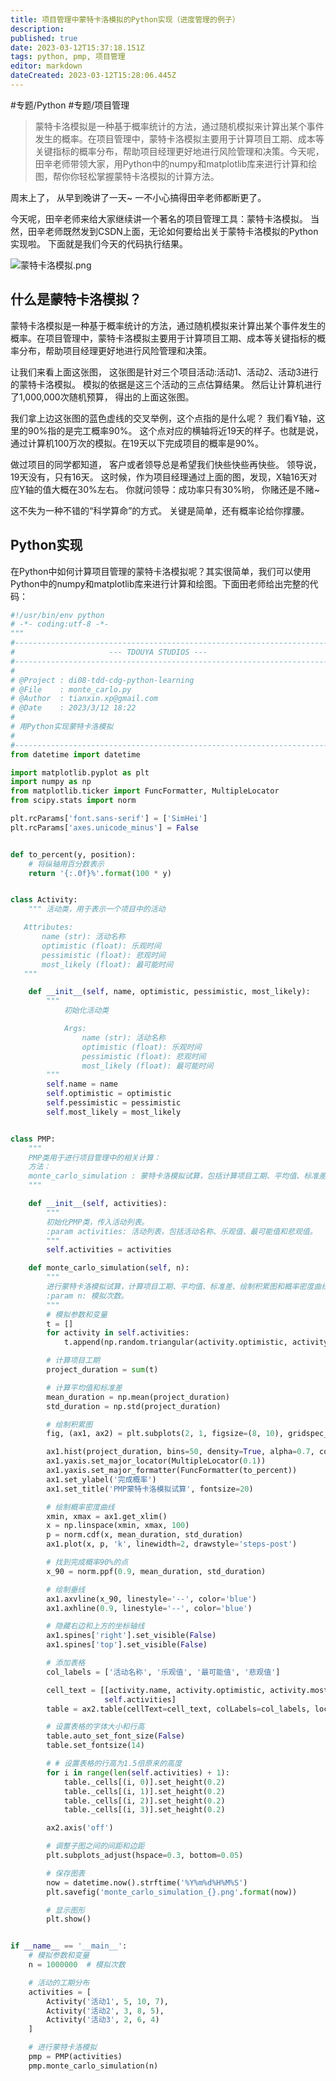 ```yaml
---
title: 项目管理中蒙特卡洛模拟的Python实现（进度管理的例子）
description: 
published: true
date: 2023-03-12T15:37:18.151Z
tags: python, pmp, 项目管理
editor: markdown
dateCreated: 2023-03-12T15:28:06.445Z
---
```


#专题/Python
#专题/项目管理

> 蒙特卡洛模拟是一种基于概率统计的方法，通过随机模拟来计算出某个事件发生的概率。在项目管理中，蒙特卡洛模拟主要用于计算项目工期、成本等关键指标的概率分布，帮助项目经理更好地进行风险管理和决策。今天呢，田辛老师带领大家，用Python中的numpy和matplotlib库来进行计算和绘图，帮你你轻松掌握蒙特卡洛模拟的计算方法。


周末上了， 从早到晚讲了一天~ 一不小心搞得田辛老师都断更了。 

今天呢，田辛老师来给大家继续讲一个著名的项目管理工具：蒙特卡洛模拟。 当然，田辛老师既然发到CSDN上面，无论如何要给出关于蒙特卡洛模拟的Python实现啦。 下面就是我们今天的代码执行结果。 

![蒙特卡洛模拟.png](/项目管理/蒙特卡洛模拟.png)

## 什么是蒙特卡洛模拟？

蒙特卡洛模拟是一种基于概率统计的方法，通过随机模拟来计算出某个事件发生的概率。在项目管理中，蒙特卡洛模拟主要用于计算项目工期、成本等关键指标的概率分布，帮助项目经理更好地进行风险管理和决策。

让我们来看上面这张图， 这张图是针对三个项目活动:活动1、活动2、活动3进行的蒙特卡洛模拟。 模拟的依据是这三个活动的三点估算结果。 然后让计算机进行了1,000,000次随机预算， 得出的上面这张图。 

我们拿上边这张图的蓝色虚线的交叉举例，这个点指的是什么呢？ 我们看Y轴，这里的90%指的是完工概率90%。 这个点对应的横轴将近19天的样子。也就是说，通过计算机100万次的模拟。在19天以下完成项目的概率是90%。 

做过项目的同学都知道， 客户或者领导总是希望我们快些快些再快些。 领导说，19天没有，只有16天。 这时候，作为项目经理通过上面的图，发现，X轴16天对应Y轴的值大概在30%左右。 你就问领导：成功率只有30%哟， 你赌还是不赌~ 

这不失为一种不错的“科学算命”的方式。 关键是简单，还有概率论给你撑腰。 

## Python实现

在Python中如何计算项目管理的蒙特卡洛模拟呢？其实很简单，我们可以使用Python中的numpy和matplotlib库来进行计算和绘图。下面田老师给出完整的代码：

```python
#!/usr/bin/env python
# -*- coding:utf-8 -*-
"""
#-----------------------------------------------------------------------------
#                     --- TDOUYA STUDIOS ---
#-----------------------------------------------------------------------------
#
# @Project : di08-tdd-cdg-python-learning
# @File    : monte_carlo.py
# @Author  : tianxin.xp@gmail.com
# @Date    : 2023/3/12 18:22
#
# 用Python实现蒙特卡洛模拟
#
#--------------------------------------------------------------------------"""
from datetime import datetime

import matplotlib.pyplot as plt
import numpy as np
from matplotlib.ticker import FuncFormatter, MultipleLocator
from scipy.stats import norm

plt.rcParams['font.sans-serif'] = ['SimHei']
plt.rcParams['axes.unicode_minus'] = False


def to_percent(y, position):
    # 将纵轴用百分数表示
    return '{:.0f}%'.format(100 * y)


class Activity:
    """ 活动类，用于表示一个项目中的活动

   Attributes:
       name (str): 活动名称
       optimistic (float): 乐观时间
       pessimistic (float): 悲观时间
       most_likely (float): 最可能时间
   """

    def __init__(self, name, optimistic, pessimistic, most_likely):
        """
            初始化活动类

            Args:
                name (str): 活动名称
                optimistic (float): 乐观时间
                pessimistic (float): 悲观时间
                most_likely (float): 最可能时间
        """
        self.name = name
        self.optimistic = optimistic
        self.pessimistic = pessimistic
        self.most_likely = most_likely


class PMP:
    """
    PMP类用于进行项目管理中的相关计算：
    方法：
    monte_carlo_simulation : 蒙特卡洛模拟试算，包括计算项目工期、平均值、标准差、绘制积累图和概率密度曲线等功能。
    """

    def __init__(self, activities):
        """
        初始化PMP类，传入活动列表。
        :param activities: 活动列表，包括活动名称、乐观值、最可能值和悲观值。
        """
        self.activities = activities

    def monte_carlo_simulation(self, n):
        """
        进行蒙特卡洛模拟试算，计算项目工期、平均值、标准差、绘制积累图和概率密度曲线等。
        :param n: 模拟次数。
        """
        # 模拟参数和变量
        t = []
        for activity in self.activities:
            t.append(np.random.triangular(activity.optimistic, activity.most_likely, activity.pessimistic, n))

        # 计算项目工期
        project_duration = sum(t)

        # 计算平均值和标准差
        mean_duration = np.mean(project_duration)
        std_duration = np.std(project_duration)

        # 绘制积累图
        fig, (ax1, ax2) = plt.subplots(2, 1, figsize=(8, 10), gridspec_kw={'height_ratios': [3, 1]})

        ax1.hist(project_duration, bins=50, density=True, alpha=0.7, color='blue', cumulative=True)
        ax1.yaxis.set_major_locator(MultipleLocator(0.1))
        ax1.yaxis.set_major_formatter(FuncFormatter(to_percent))
        ax1.set_ylabel('完成概率')
        ax1.set_title('PMP蒙特卡洛模拟试算', fontsize=20)

        # 绘制概率密度曲线
        xmin, xmax = ax1.get_xlim()
        x = np.linspace(xmin, xmax, 100)
        p = norm.cdf(x, mean_duration, std_duration)
        ax1.plot(x, p, 'k', linewidth=2, drawstyle='steps-post')

        # 找到完成概率90%的点
        x_90 = norm.ppf(0.9, mean_duration, std_duration)

        # 绘制垂线
        ax1.axvline(x_90, linestyle='--', color='blue')
        ax1.axhline(0.9, linestyle='--', color='blue')

        # 隐藏右边和上方的坐标轴线
        ax1.spines['right'].set_visible(False)
        ax1.spines['top'].set_visible(False)

        # 添加表格
        col_labels = ['活动名称', '乐观值', '最可能值', '悲观值']

        cell_text = [[activity.name, activity.optimistic, activity.most_likely, activity.pessimistic] for activity in
                     self.activities]
        table = ax2.table(cellText=cell_text, colLabels=col_labels, loc='center')

        # 设置表格的字体大小和行高
        table.auto_set_font_size(False)
        table.set_fontsize(14)

        # # 设置表格的行高为1.5倍原来的高度
        for i in range(len(self.activities) + 1):
            table._cells[(i, 0)].set_height(0.2)
            table._cells[(i, 1)].set_height(0.2)
            table._cells[(i, 2)].set_height(0.2)
            table._cells[(i, 3)].set_height(0.2)

        ax2.axis('off')

        # 调整子图之间的间距和边距
        plt.subplots_adjust(hspace=0.3, bottom=0.05)

        # 保存图表
        now = datetime.now().strftime('%Y%m%d%H%M%S')
        plt.savefig('monte_carlo_simulation_{}.png'.format(now))

        # 显示图形
        plt.show()


if __name__ == '__main__':
    # 模拟参数和变量
    n = 1000000  # 模拟次数

    # 活动的工期分布
    activities = [
        Activity('活动1', 5, 10, 7),
        Activity('活动2', 3, 8, 5),
        Activity('活动3', 2, 6, 4)
    ]

    # 进行蒙特卡洛模拟
    pmp = PMP(activities)
    pmp.monte_carlo_simulation(n)
```


